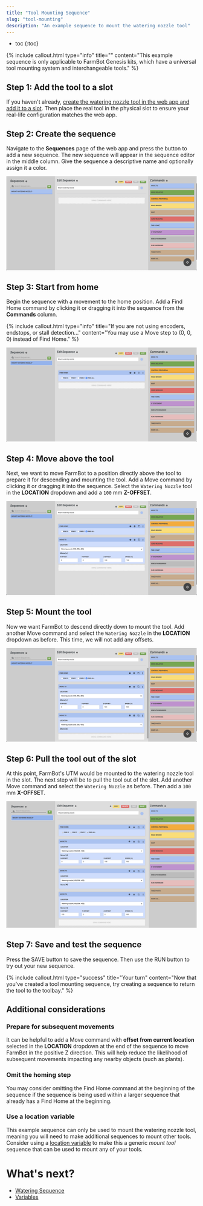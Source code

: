 ```yaml
---
title: "Tool Mounting Sequence"
slug: "tool-mounting"
description: "An example sequence to mount the watering nozzle tool"
---
```


* toc
{:toc}

{%
include callout.html
type="info"
title=""
content="This example sequence is only applicable to FarmBot Genesis kits, which have a universal tool mounting system and interchangeable tools."
%}

## Step 1: Add the tool to a slot

If you haven't already, [create the watering nozzle tool in the web app and add it to a slot](../../tools.md). Then place the real tool in the physical slot to ensure your real-life configuration matches the web app.

## Step 2: Create the sequence

Navigate to the **Sequences** page of the web app and press the <span class="fb-button fb-green"><i class='fa fa-plus'></i></span> button to add a new sequence. The new sequence will appear in the sequence editor in the middle column. Give the sequence a descriptive name and optionally assign it a color.

![mount nozzle sequence empty](_images/mount_nozzle_sequence_empty.png)

## Step 3: Start from home

Begin the sequence with a movement to the home position. Add a <span class="fb-step fb-find-home">Find Home</span> command by clicking it or dragging it into the sequence from the **Commands** column.

{%
include callout.html
type="info"
title="If you are not using encoders, endstops, or stall detection..."
content="You may use a <span class='fb-step fb-move-absolute'>Move</span> step to (0, 0, 0) instead of <span class='fb-step fb-find-home'>Find Home</span>."
%}

![mount nozzle sequence find home](_images/mount_nozzle_sequence_find_home.png)

## Step 4: Move above the tool

Next, we want to move FarmBot to a position directly above the tool to prepare it for descending and mounting the tool. Add a <span class="fb-step fb-move">Move</span> command by clicking it or dragging it into the sequence. Select the `Watering Nozzle` tool in the **LOCATION** dropdown and add a `100` mm **Z-OFFSET**.

![mount nozzle sequence move above](_images/mount_nozzle_sequence_move_above.png)

## Step 5: Mount the tool

Now we want FarmBot to descend directly down to mount the tool. Add another <span class="fb-step fb-move">Move</span> command and select the `Watering Nozzle` in the **LOCATION** dropdown as before. This time, we will not add any offsets.

![mount nozzle sequence move to](_images/mount_nozzle_sequence_move_to.png)

## Step 6: Pull the tool out of the slot

At this point, FarmBot's UTM would be mounted to the watering nozzle tool in the slot. The next step will be to pull the tool out of the slot. Add another <span class="fb-step fb-move">Move</span> command and select the `Watering Nozzle` as before. Then add a `100` mm **X-OFFSET**.

![mount nozzle sequence move out](_images/mount_nozzle_sequence_move_out.png)

## Step 7: Save and test the sequence

Press the <span class="fb-button fb-green">SAVE</span> button to save the sequence. Then use the <span class="fb-button fb-orange">RUN</span> button to try out your new sequence.

{%
include callout.html
type="success"
title="Your turn"
content="Now that you've created a tool mounting sequence, try creating a sequence to return the tool to the toolbay."
%}

## Additional considerations

### Prepare for subsequent movements

It can be helpful to add a <span class="fb-step fb-move">Move</span> command with **offset from current location** selected in the **LOCATION** dropdown at the end of the sequence to move FarmBot in the positive Z direction. This will help reduce the likelihood of subsequent movements impacting any nearby objects (such as plants).

### Omit the homing step

You may consider omitting the <span class="fb-step fb-find-home">Find Home</span> command at the beginning of the sequence if the sequence is being used within a larger sequence that already has a <span class="fb-step fb-find-home">Find Home</span> at the beginning.

### Use a location variable

This example sequence can only be used to mount the watering nozzle tool, meaning you will need to make additional sequences to mount other tools. Consider using a [location variable](../variables.md) to make this a generic _mount tool_ sequence that can be used to mount any of your tools.

# What's next?

 * [Watering Sequence](watering.md)
 * [Variables](../variables.md)
